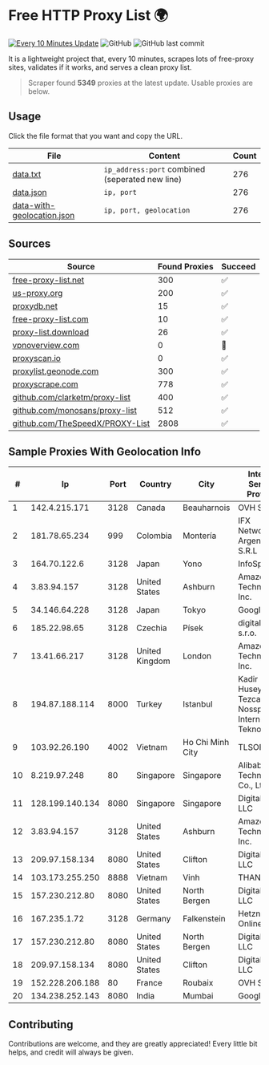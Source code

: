 
# Free HTTP Proxy List 🌍

[![Every 10 Minutes Update](https://github.com/mertguvencli/http-proxy-list/actions/workflows/main.yml/badge.svg?branch=main)](https://github.com/mertguvencli/http-proxy-list/actions/workflows/main.yml)
![GitHub](https://img.shields.io/github/license/mertguvencli/http-proxy-list)
![GitHub last commit](https://img.shields.io/github/last-commit/mertguvencli/http-proxy-list)

It is a lightweight project that, every 10 minutes, scrapes lots of free-proxy sites, validates if it works, and serves a clean proxy list.


> Scraper found **5349** proxies at the latest update. Usable proxies are below.

## Usage

Click the file format that you want and copy the URL.


|File|Content|Count|
|----|-------|-----|
|[data.txt](https://raw.githubusercontent.com/mertguvencli/http-proxy-list/main/proxy-list/data.txt)|`ip_address:port` combined (seperated new line)|276|
|[data.json](https://raw.githubusercontent.com/mertguvencli/http-proxy-list/main/proxy-list/data.json)|`ip, port`|276|
|[data-with-geolocation.json](https://raw.githubusercontent.com/mertguvencli/http-proxy-list/main/proxy-list/data-with-geolocation.json)|`ip, port, geolocation`|276|

## Sources

|Source|Found Proxies|Succeed|
|------|-------------|-------|
|[free-proxy-list.net](https://free-proxy-list.net)|300|✅|
|[us-proxy.org](https://www.us-proxy.org)|200|✅|
|[proxydb.net](http://proxydb.net)|15|✅|
|[free-proxy-list.com](https://free-proxy-list.com/?page=&port=&type%5B%5D=http&type%5B%5D=https&up_time=0&search=Search)|10|✅|
|[proxy-list.download](https://www.proxy-list.download/HTTP)|26|✅|
|[vpnoverview.com](https://vpnoverview.com/privacy/anonymous-browsing/free-proxy-servers)|0|🚫|
|[proxyscan.io](https://www.proxyscan.io)|0|✅|
|[proxylist.geonode.com](https://proxylist.geonode.com/api/proxy-list?limit=300&page=1&sort_by=lastChecked&sort_type=desc&protocols=http,https)|300|✅|
|[proxyscrape.com](https://api.proxyscrape.com/v2/?request=displayproxies&protocol=http&timeout=10000&country=all&ssl=all&anonymity=all)|778|✅|
|[github.com/clarketm/proxy-list](https://raw.githubusercontent.com/clarketm/proxy-list/master/proxy-list-raw.txt)|400|✅|
|[github.com/monosans/proxy-list](https://raw.githubusercontent.com/monosans/proxy-list/main/proxies/http.txt)|512|✅|
|[github.com/TheSpeedX/PROXY-List](https://raw.githubusercontent.com/TheSpeedX/PROXY-List/master/http.txt)|2808|✅|


## Sample Proxies With Geolocation Info

|#|Ip|Port|Country|City|Internet Service Provider|
|-|--|----|-------|----|-------------------------|
|1|142.4.215.171|3128|Canada|Beauharnois|OVH SAS|
|2|181.78.65.234|999|Colombia|Montería|IFX Networks Argentina S.R.L|
|3|164.70.122.6|3128|Japan|Yono|InfoSphere|
|4|3.83.94.157|3128|United States|Ashburn|Amazon Technologies Inc.|
|5|34.146.64.228|3128|Japan|Tokyo|Google LLC|
|6|185.22.98.65|3128|Czechia|Písek|digital cave s.r.o.|
|7|13.41.66.217|3128|United Kingdom|London|Amazon Technologies Inc.|
|8|194.87.188.114|8000|Turkey|Istanbul|Kadir Huseyin Tezcan Nosspeed Internet Teknolojileri|
|9|103.92.26.190|4002|Vietnam|Ho Chi Minh City|TLSOFT|
|10|8.219.97.248|80|Singapore|Singapore|Alibaba (US) Technology Co., Ltd.|
|11|128.199.140.134|8080|Singapore|Singapore|DigitalOcean, LLC|
|12|3.83.94.157|3128|United States|Ashburn|Amazon Technologies Inc.|
|13|209.97.158.134|8080|United States|Clifton|DigitalOcean, LLC|
|14|103.173.255.250|8888|Vietnam|Vinh|THANGVINH|
|15|157.230.212.80|8080|United States|North Bergen|DigitalOcean, LLC|
|16|167.235.1.72|3128|Germany|Falkenstein|Hetzner Online GmbH|
|17|157.230.212.80|8080|United States|North Bergen|DigitalOcean, LLC|
|18|209.97.158.134|8080|United States|Clifton|DigitalOcean, LLC|
|19|152.228.206.188|80|France|Roubaix|OVH SAS|
|20|134.238.252.143|8080|India|Mumbai|Google LLC|



## Contributing

Contributions are welcome, and they are greatly appreciated! Every
little bit helps, and credit will always be given.

